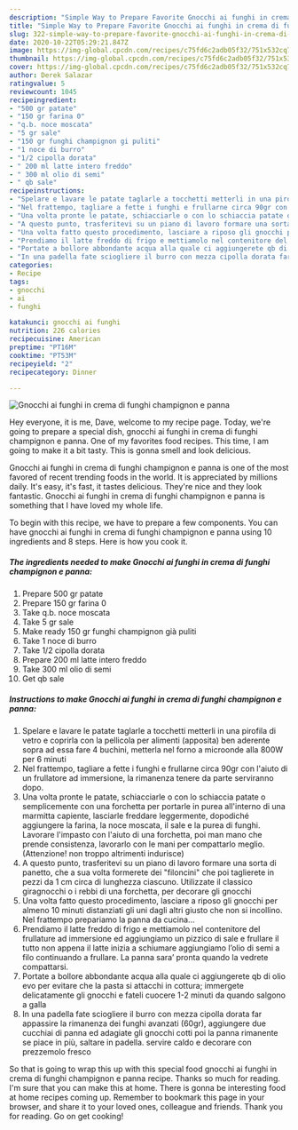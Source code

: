 ```yaml
---
description: "Simple Way to Prepare Favorite Gnocchi ai funghi in crema di funghi champignon e panna"
title: "Simple Way to Prepare Favorite Gnocchi ai funghi in crema di funghi champignon e panna"
slug: 322-simple-way-to-prepare-favorite-gnocchi-ai-funghi-in-crema-di-funghi-champignon-e-panna
date: 2020-10-22T05:29:21.847Z
image: https://img-global.cpcdn.com/recipes/c75fd6c2adb05f32/751x532cq70/gnocchi-ai-funghi-in-crema-di-funghi-champignon-e-panna-recipe-main-photo.jpg
thumbnail: https://img-global.cpcdn.com/recipes/c75fd6c2adb05f32/751x532cq70/gnocchi-ai-funghi-in-crema-di-funghi-champignon-e-panna-recipe-main-photo.jpg
cover: https://img-global.cpcdn.com/recipes/c75fd6c2adb05f32/751x532cq70/gnocchi-ai-funghi-in-crema-di-funghi-champignon-e-panna-recipe-main-photo.jpg
author: Derek Salazar
ratingvalue: 5
reviewcount: 1045
recipeingredient:
- "500 gr patate"
- "150 gr farina 0"
- "q.b. noce moscata"
- "5 gr sale"
- "150 gr funghi champignon gi puliti"
- "1 noce di burro"
- "1/2 cipolla dorata"
- " 200 ml latte intero freddo"
- " 300 ml olio di semi"
- " qb sale"
recipeinstructions:
- "Spelare e lavare le patate taglarle a tocchetti metterli in una pirofila di vetro e coprirla con la pellicola per alimenti (apposita) ben aderente sopra ad essa fare 4 buchini, metterla nel forno a microonde alla 800W per 6 minuti"
- "Nel frattempo, tagliare a fette i funghi e frullarne circa 90gr con l&#39;aiuto di un frullatore ad immersione, la rimanenza tenere da parte serviranno dopo."
- "Una volta pronte le patate, schiacciarle o con lo schiaccia patate o semplicemente con una forchetta per portarle in purea all&#39;interno di una marmitta capiente, lasciarle freddare leggermente, dopodiché aggiungere la farina, la noce moscata, il sale e la purea di funghi. Lavorare l&#39;impasto con l&#39;aiuto di una forchetta, poi man mano che prende consistenza, lavorarlo con le mani per compattarlo meglio. (Attenzione! non troppo altrimenti indurisce)"
- "A questo punto, trasferitevi su un piano di lavoro formare una sorta di panetto, che a sua volta formerete dei &#34;filoncini&#34; che poi taglierete in pezzi da 1 cm circa di lunghezza ciascuno. Utilizzate il classico giragnocchi o i rebbi di una forchetta, per decorare gli gnocchi"
- "Una volta fatto questo procedimento, lasciare a riposo gli gnocchi per almeno 10 minuti distanziati gli uni dagli altri giusto che non si incollino. Nel frattempo prepariamo la panna da cucina..."
- "Prendiamo il latte freddo di frigo e mettiamolo nel contenitore del frullature ad immersione ed aggiungiamo un pizzico di sale e frullare il tutto non appena il latte inizia a schiumare aggiungiamo l’olio di semi a filo continuando a frullare. La panna sara’ pronta quando la vedrete compattarsi."
- "Portate a bollore abbondante acqua alla quale ci aggiungerete qb di olio evo per evitare che la pasta si attacchi in cottura; immergete delicatamente gli gnocchi e fateli cuocere 1-2 minuti da quando salgono a galla"
- "In una padella fate sciogliere il burro con mezza cipolla dorata far appassire la rimanenza dei funghi avanzati (60gr), aggiungere due cucchiai di panna ed adagiate gli gnocchi cotti poi la panna rimanente se piace in più, saltare in padella. servire caldo e decorare con prezzemolo fresco"
categories:
- Recipe
tags:
- gnocchi
- ai
- funghi

katakunci: gnocchi ai funghi 
nutrition: 226 calories
recipecuisine: American
preptime: "PT16M"
cooktime: "PT53M"
recipeyield: "2"
recipecategory: Dinner

---
```



![Gnocchi ai funghi in crema di funghi champignon e panna](https://img-global.cpcdn.com/recipes/c75fd6c2adb05f32/751x532cq70/gnocchi-ai-funghi-in-crema-di-funghi-champignon-e-panna-recipe-main-photo.jpg)

Hey everyone, it is me, Dave, welcome to my recipe page. Today, we're going to prepare a special dish, gnocchi ai funghi in crema di funghi champignon e panna. One of my favorites food recipes. This time, I am going to make it a bit tasty. This is gonna smell and look delicious.

Gnocchi ai funghi in crema di funghi champignon e panna is one of the most favored of recent trending foods in the world. It is appreciated by millions daily. It's easy, it's fast, it tastes delicious. They're nice and they look fantastic. Gnocchi ai funghi in crema di funghi champignon e panna is something that I have loved my whole life.




To begin with this recipe, we have to prepare a few components. You can have gnocchi ai funghi in crema di funghi champignon e panna using 10 ingredients and 8 steps. Here is how you cook it.

<!--inarticleads1-->

##### The ingredients needed to make Gnocchi ai funghi in crema di funghi champignon e panna:

1. Prepare 500 gr patate
1. Prepare 150 gr farina 0
1. Take q.b. noce moscata
1. Take 5 gr sale
1. Make ready 150 gr funghi champignon già puliti
1. Take 1 noce di burro
1. Take 1/2 cipolla dorata
1. Prepare  200 ml latte intero freddo
1. Take  300 ml olio di semi
1. Get  qb sale




<!--inarticleads2-->

##### Instructions to make Gnocchi ai funghi in crema di funghi champignon e panna:

1. Spelare e lavare le patate taglarle a tocchetti metterli in una pirofila di vetro e coprirla con la pellicola per alimenti (apposita) ben aderente sopra ad essa fare 4 buchini, metterla nel forno a microonde alla 800W per 6 minuti
1. Nel frattempo, tagliare a fette i funghi e frullarne circa 90gr con l&#39;aiuto di un frullatore ad immersione, la rimanenza tenere da parte serviranno dopo.
1. Una volta pronte le patate, schiacciarle o con lo schiaccia patate o semplicemente con una forchetta per portarle in purea all&#39;interno di una marmitta capiente, lasciarle freddare leggermente, dopodiché aggiungere la farina, la noce moscata, il sale e la purea di funghi. Lavorare l&#39;impasto con l&#39;aiuto di una forchetta, poi man mano che prende consistenza, lavorarlo con le mani per compattarlo meglio. (Attenzione! non troppo altrimenti indurisce)
1. A questo punto, trasferitevi su un piano di lavoro formare una sorta di panetto, che a sua volta formerete dei &#34;filoncini&#34; che poi taglierete in pezzi da 1 cm circa di lunghezza ciascuno. Utilizzate il classico giragnocchi o i rebbi di una forchetta, per decorare gli gnocchi
1. Una volta fatto questo procedimento, lasciare a riposo gli gnocchi per almeno 10 minuti distanziati gli uni dagli altri giusto che non si incollino. Nel frattempo prepariamo la panna da cucina...
1. Prendiamo il latte freddo di frigo e mettiamolo nel contenitore del frullature ad immersione ed aggiungiamo un pizzico di sale e frullare il tutto non appena il latte inizia a schiumare aggiungiamo l’olio di semi a filo continuando a frullare. La panna sara’ pronta quando la vedrete compattarsi.
1. Portate a bollore abbondante acqua alla quale ci aggiungerete qb di olio evo per evitare che la pasta si attacchi in cottura; immergete delicatamente gli gnocchi e fateli cuocere 1-2 minuti da quando salgono a galla
1. In una padella fate sciogliere il burro con mezza cipolla dorata far appassire la rimanenza dei funghi avanzati (60gr), aggiungere due cucchiai di panna ed adagiate gli gnocchi cotti poi la panna rimanente se piace in più, saltare in padella. servire caldo e decorare con prezzemolo fresco




So that is going to wrap this up with this special food gnocchi ai funghi in crema di funghi champignon e panna recipe. Thanks so much for reading. I'm sure that you can make this at home. There is gonna be interesting food at home recipes coming up. Remember to bookmark this page in your browser, and share it to your loved ones, colleague and friends. Thank you for reading. Go on get cooking!
